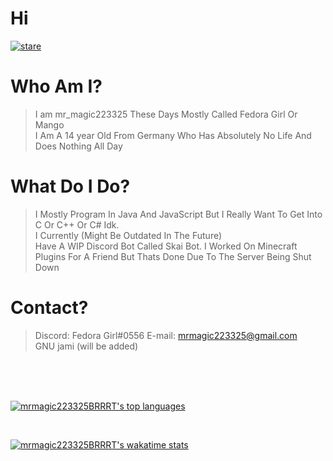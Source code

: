 # Hi
[![stare](https://media.discordapp.net/attachments/850628332579717150/880742720358985738/813823160625528873.png)](https://github.com/mrmagic223325BRRT)
<h1>Who Am I?</h1>

> I am mr_magic223325 These Days Mostly Called Fedora Girl Or Mango <br>
> I Am A 14 year Old From Germany Who Has Absolutely No Life And Does Nothing All Day

<h1>What Do I Do?</h1>

> I Mostly Program In Java And JavaScript But I Really Want To Get Into C Or C++ Or C# Idk. <br>
> I Currently (Might Be Outdated In The Future) <br> Have A WIP Discord Bot Called Skai Bot. I Worked On Minecraft Plugins For A Friend But Thats Done Due To The Server Being Shut Down

<h1>Contact?</h1>

> Discord: Fedora Girl#0556
> E-mail: mrmagic223325@gmail.com <br>
> GNU jami (will be added)
<br>
<br>
<br>

[![mrmagic223325BRRRT's top languages](https://github-readme-stats.vercel.app/api/top-langs/?username=mrmagic223325BRRRT&theme=dracula)](https://github.com/mrmagic223325BRRRT/)

<br>

[![mrmagic223325BRRRT's wakatime stats](https://github-readme-stats.vercel.app/api/wakatime?username=mrmagic223325BRRRT)](https://github.com/mrmagic223325BRRRT/)
